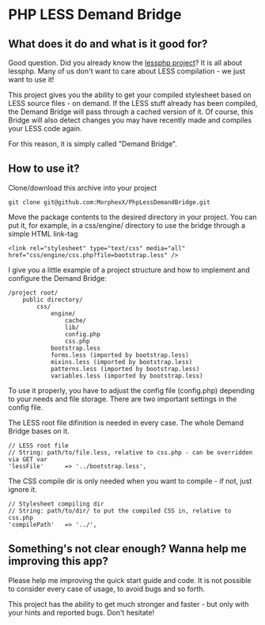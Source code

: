 # PHP LESS Demand Bridge


## What does it do and what is it good for?

Good question. Did you already know the [lessphp project](https://github.com/leafo/lessphp)?
It is all about lessphp. Many of us don't want to care about LESS compilation - we just want to use it!

This project gives you the ability to get your compiled stylesheet based on LESS source files - on demand.
If the LESS stuff already has been compiled, the Demand Bridge will pass through a cached version of it.
Of course, this Bridge will also detect changes you may have recently made and compiles your LESS code again.

For this reason, it is simply called "Demand Bridge".

## How to use it?

Clone/download this archive into your project

	git clone git@github.com:MorphexX/PhpLessDemandBridge.git

Move the package contents to the desired directory in your project.
You can put it, for example, in a css/engine/ directory to use the bridge through a simple HTML link-tag

	<link rel="stylesheet" type="text/css" media="all"  href="css/engine/css.php?file=bootstrap.less" />

I give you a little example of a project structure and how to implement and configure the Demand Bridge:

	/project root/
		public directory/
			css/
				engine/
					cache/
					lib/
					config.php
					css.php
				bootstrap.less
				forms.less (imported by bootstrap.less)
				mixins.less (imported by bootstrap.less)
				patterns.less (imported by bootstrap.less)
				variables.less (imported by bootstrap.less)

To use it properly, you have to adjust the config file (config.php) depending to your needs and file storage.
There are two important settings in the config file.

The LESS root file difinition is needed in every case. The whole Demand Bridge bases on it.

    // LESS root file
    // String: path/to/file.less, relative to css.php - can be overridden via GET var
    'lessFile'		=> '../bootstrap.less',

The CSS compile dir is only needed when you want to compile - if not, just ignore it.

    // Stylesheet compiling dir
    // String: path/to/dir/ to put the compiled CSS in, relative to css.php
    'compilePath' 	=> '../',

## Something's not clear enough? Wanna help me improving this app?

Please help me improving the quick start guide and code. 
It is not possible to consider every case of usage, to avoid bugs and so forth.

This project has the ability to get much stronger and faster - but only with your hints and reported bugs. Don't hesitate!